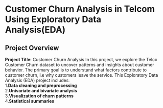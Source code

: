 # Customer Churn Analysis in Telcom Using Exploratory Data Analysis(EDA)

## Project Overview

**Project Title**: Customer Churn Analysis
In this project, we explore the Telco Customer Churn dataset to uncover patterns and insights about customer behavior. The primary goal is to understand what factors  contribute to customer churn, i.e why customers leave the service.
This Exploratory Data Analysis (EDA) project includes:
<br>
   1.**Data cleaning and preprocessing**<br>
   2.**Univariate and bivariate analysis**<br>
   3.**Visualization of churn patterns**<br>
   4.**Statistical summaries**


